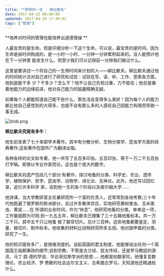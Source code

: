 ```yaml
---
title: "*奇特的一生 - 柳比歇夫"
date: 2017-04-25 08:00:00
updated: 2017-04-24 17:49:02
tags: ["管理"]
---
```

**培养对时间的管理也能培养出道德情操 **

  

人最宝贵的是生命。但是仔细分析一下这个生命，可以说，最宝贵的是时间。因为生命是由时间构成的，是一小时一小时、一分钟一分钟累积起来的。没人能预计他在下一分钟里
能发生什么，但至少我们可以记得前一分钟我们做过什么。

  

这里是要讲述一个将自己的一生用时间来计划的人——柳比歇夫。柳比歇夫通过他的时间统计法对自己进行了研究和试验：试验在写、读、听、工作、思索各方面，他到底能干多
少？干多少？怎么干？他不让自己负担过重，力不胜任；他总是循着他能力的边缘前进，他对自己能力的掂量精确无疑。

  

如果每个人都能知道自己能干些什么，那生活会变得多么美好！因为每个人的能力都比他自己感觉到的大得多，也就不会有那么多的人感叹自己因能力有限而导致一事无成。

  

![blob.png](/uploads/ueditor/php/upload/image/20170424/1493000644.png)

  

**柳比歇夫究竟有多牛：**

  

他生前发表了七十来部学术著作。其中有分散分析、生物分类学、昆虫学方面的经典著作;这些著作在国外广为翻译出版。

  

各种各样的论文和专著，他一共写了五百多印张。五百印张，等于一万二千五百张打字稿。即使以专业作家而论，这也是个庞大的数字。

  

柳比歇夫的遗产包括几个部分:有著作，探讨地蚤的分类、科学史、农业、遗传学、植物保护、哲学、昆虫学、动物学、进化论、无神论。此外，他还写过回忆录，追忆许多科学
家，谈到他一生的各个阶段以及彼尔姆大学……

  

他讲课，当大学教研室主任兼研究所一个室的负责人，还常常到各地考察;三十年代他跑遍了俄罗斯的欧洲部分，去过许多集体农庄，实地研究果树害虫、玉米害虫、黄鼠……在
所谓的业余时间，作为“休息”，他研究地蚤的分类。单单这一项，工作量就颇为可观:到一九五五年，柳比歇夫已搜集了三十五箱地蚤标本。共一万三千只。其中五千只公地蚤
做了器官切片。总计三百种。这些地蚤都要鉴定、测量、做切片、制作标本。他收集的材料比动物研究所多五倍。他对跳甲属的分类，研究了一生。

  

他的知识面有多广，是很难测度的。谈起英国的君主制度，他能够说出任何一个英国国王临朝秉政的细节;说到宗教，不管是古兰经、犹太传经，还是罗马教廷的源流、马丁·路
德的学说、毕达哥拉斯学派的思想……他都是如数家珍。他懂复变数理论、农业经济、罗·费歇的社会达尔文主义、古希腊古罗马，天知道他还精通些什么。

  

